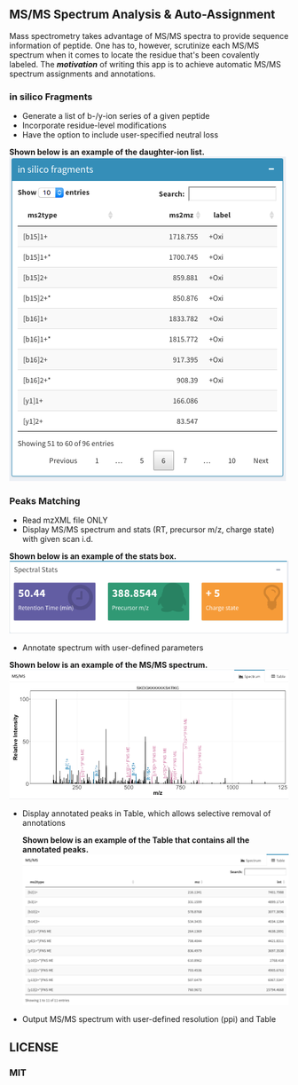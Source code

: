 ## MS/MS Spectrum Analysis & Auto-Assignment  
Mass spectrometry takes advantage of MS/MS spectra to provide sequence information of peptide. One has to, however, scrutinize each MS/MS spectrum when it comes to locate the residue that's been covalently labeled. The ***motivation*** of writing this app is to achieve automatic MS/MS spectrum assignments and annotations.  

### **in silico** Fragments  
 * Generate a list of b-/y-ion series of a given peptide 
 * Incorporate residue-level modifications 
 * Have the option to include user-specified neutral loss  
 
 **Shown below is an example of the daughter-ion list.**  
 ![Alt text](pics/silico.png?raw=true "Optional Title")  
 
### Peaks Matching    
 * Read mzXML file ONLY  
 * Display MS/MS spectrum and stats (RT, precursor m/z, charge state) with given scan i.d. 

  **Shown below is an example of the stats box.**  
 ![Alt text](pics/stats.png?raw=true "Optional Title")  
 
 * Annotate spectrum with user-defined parameters  
 
  **Shown below is an example of the MS/MS spectrum.**  
 ![Alt text](pics/spectrum.png?raw=true "Optional Title")  
  
 * Display annotated peaks in Table, which allows selective removal of annotations  
 
   **Shown below is an example of the Table that contains all the annotated peaks.**  
 ![Alt text](pics/table.png?raw=true "Optional Title")  
 
 * Output MS/MS spectrum with user-defined resolution (ppi) and Table 
 
## LICENSE  
### MIT
